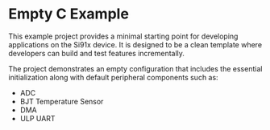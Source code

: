 # Empty C Example

This example project provides a minimal starting point for developing applications on the Si91x device. It is designed to be a clean template where developers can build and test features incrementally.

The project demonstrates an empty configuration that includes the essential initialization along with default peripheral components such as:

- ADC
- BJT Temperature Sensor
- DMA
- ULP UART
